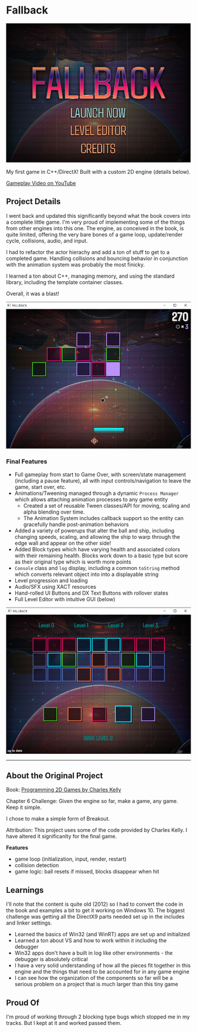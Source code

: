 # Fallback

![Fallback Title](source/pictures/title-screenshot.png)

My first game in C++/DirectX! Built with a custom 2D engine (details below). 

[Gameplay Video on YouTube](https://youtu.be/ekXz9nsTwCI)


## Project Details

I went back and updated this significantly beyond what the book covers into a complete little game. I'm very proud of implementing some of the things from other engines into this one. The engine, as conceived in the book, is quite limited, offering the very bare bones of a game loop, update/render cycle, collisions, audio, and input.

I had to refactor the actor hierachy and add a ton of stuff to get to a completed game. Handling collisions and bouncing behavior in conjunction with the animation system was probably the most finicky. 

I learned a ton about C++, managing memory, and using the standard library, including the template container classes.

Overall, it was a blast! 

![Fallback Gameplay](source/pictures/fb-action2.png)

### Final Features

- Full gameplay from start to Game Over, with screen/state management (including a pause feature), all with input controls/navigation to leave the game, start over, etc.
- Animations/Tweening managed through a dynamic `Process Manager` which allows attaching animation processes to any game entity
	- Created a set of reusable Tween classes/API for moving, scaling and alpha blending over time.    
	- The Animation System includes callback support so the entity can gracefully handle post-animation behaviors
- Added a variety of powerups that alter the ball and ship, including changing speeds, scaling, and allowing the ship to warp through the edge wall and appear on the other side!
- Added Block types which have varying health and associated colors with their remaining health. Blocks work down to a basic type but score as their original type which is worth more points
- `Console` class and `log` display, including a common `toString` method which converts relevant object into into a displayable string
- Level progression and loading 
- Audio/SFX using XACT resources
- Hand-rolled UI Buttons and DX Text Buttons with rollover states
- Full Level Editor with intuitive GUI (below)


![Fallback Level Editor](source/pictures/editor-screenshot.png)

---

## About the Original Project

Book: [Programming 2D Games by Charles Kelly](http://www.programming2dgames.com//)

Chapter 6 Challenge: Given the engine so far, make a game, any game. Keep it simple.

I chose to make a simple form of Breakout.

Attribution: This project uses some of the code provided by Charles Kelly. I have altered it significanlty for the final game.

**Features**

* game loop (initialization, input, render, restart)
* collision detection
* game logic: ball resets if missed, blocks disappear when hit


## Learnings

I'll note that the content is quite old (2012) so I had to convert the code in the book and examples a bit to get it working on Windows 10. The biggest challenge was getting all the DirectX9 parts needed set up in the includes and linker settings.

* Learned the basics of Win32 (and WinRT) apps are set up and initialized
* Learned a ton about VS and how to work within it including the debugger
* Win32 apps don't have a built in log like other environments - the debugger is absolutely critical
* I have a very solid understanding of how all the pieces fit together in this engine and the things that need to be accounted for in any game engine
* I can see how the organization of the components so far will be a serious problem on a project that is much larger than this tiny game


## Proud Of

I'm proud of working through 2 blocking type bugs which stopped me in my tracks. But I kept at it and worked passed them. 

